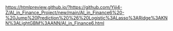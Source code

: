 https://htmlpreview.github.io/?https://github.com/Yiji4-Z/AI_in_Finance_Project/new/main/AI_in_Finance6%20-%20Jump%20Prediction%20%26%20Logistic%3ALasso%3ARidge%3AKNN%3ALightGBM%3AANN/AI_in_Finance6.html

